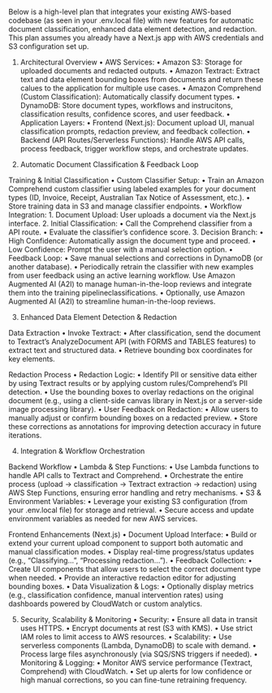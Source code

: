 Below is a high-level plan that integrates your existing AWS-based codebase (as seen in your .env.local file) with new features for automatic document classification, enhanced data element detection, and redaction. This plan assumes you already have a Next.js app with AWS credentials and S3 configuration set up.

1. Architectural Overview
	•	AWS Services:
	•	Amazon S3: Storage for uploaded documents and redacted outputs.
	•	Amazon Textract: Extract text and data element bounding boxes from documents and return these calues to the application for multiple use cases.
	•	Amazon Comprehend (Custom Classification): Automatically classify document types.
	•	DynamoDB: Store document types, workflows and instrucitons, classification results, confidence scores, and user feedback.
	•	Application Layers:
	•	Frontend (Next.js): Document upload UI, manual classification prompts, redaction preview, and feedback collection.
	•	Backend (API Routes/Serverless Functions): Handle AWS API calls, process feedback, trigger workflow steps, and orchestrate updates.

2. Automatic Document Classification & Feedback Loop

Training & Initial Classification
	•	Custom Classifier Setup:
	•	Train an Amazon Comprehend custom classifier using labeled examples for your document types (ID, Invoice, Receipt, Australian Tax Notice of Assessment, etc.).
	•	Store training data in S3 and manage classifier endpoints.
	•	Workflow Integration:
	1.	Document Upload: User uploads a document via the Next.js interface.
	2.	Initial Classification:
	•	Call the Comprehend classifier from a API route.
	•	Evaluate the classifier’s confidence score.
	3.	Decision Branch:
	•	High Confidence: Automatically assign the document type and proceed.
	•	Low Confidence: Prompt the user with a manual selection option.
	•	Feedback Loop:
	•	Save manual selections and corrections in DynamoDB (or another database).
	•	Periodically retrain the classifier with new examples from user feedback using an active learning workflow. Use Amazon Augmented AI (A2I) to manage human-in-the-loop reviews and integrate them into the training pipelineclassifications.
	•	Optionally, use Amazon Augmented AI (A2I) to streamline human-in-the-loop reviews.

3. Enhanced Data Element Detection & Redaction

Data Extraction
	•	Invoke Textract:
	•	After classification, send the document to Textract’s AnalyzeDocument API (with FORMS and TABLES features) to extract text and structured data.
	•	Retrieve bounding box coordinates for key elements.

Redaction Process
	•	Redaction Logic:
	•	Identify PII or sensitive data either by using Textract results or by applying custom rules/Comprehend’s PII detection.
	•	Use the bounding boxes to overlay redactions on the original document (e.g., using a client-side canvas library in Next.js or a server-side image processing library).
	•	User Feedback on Redaction:
	•	Allow users to manually adjust or confirm bounding boxes on a redacted preview.
	•	Store these corrections as annotations for improving detection accuracy in future iterations.

4. Integration & Workflow Orchestration

Backend Workflow
	•	Lambda & Step Functions:
	•	Use Lambda functions to handle API calls to Textract and Comprehend.
	•	Orchestrate the entire process (upload → classification → Textract extraction → redaction) using AWS Step Functions, ensuring error handling and retry mechanisms.
	•	S3 & Environment Variables:
	•	Leverage your existing S3 configuration (from your .env.local file) for storage and retrieval.
	•	Secure access and update environment variables as needed for new AWS services.

Frontend Enhancements (Next.js)
	•	Document Upload Interface:
	•	Build or extend your current upload component to support both automatic and manual classification modes.
	•	Display real-time progress/status updates (e.g., “Classifying…”, “Processing redaction…”).
	•	Feedback Collection:
	•	Create UI components that allow users to select the correct document type when needed.
	•	Provide an interactive redaction editor for adjusting bounding boxes.
	•	Data Visualization & Logs:
	•	Optionally display metrics (e.g., classification confidence, manual intervention rates) using dashboards powered by CloudWatch or custom analytics.

5. Security, Scalability & Monitoring
	•	Security:
	•	Ensure all data in transit uses HTTPS.
	•	Encrypt documents at rest (S3 with KMS).
	•	Use strict IAM roles to limit access to AWS resources.
	•	Scalability:
	•	Use serverless components (Lambda, DynamoDB) to scale with demand.
	•	Process large files asynchronously (via SQS/SNS triggers if needed).
	•	Monitoring & Logging:
	•	Monitor AWS service performance (Textract, Comprehend) with CloudWatch.
	•	Set up alerts for low confidence or high manual corrections, so you can fine-tune retraining frequency.
